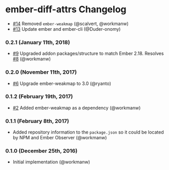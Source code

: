 # ember-diff-attrs Changelog

- [#14](https://github.com/workmanw/ember-diff-attrs/pull/14) Removed `ember-weakmap` (@scalvert, @workmanw)
- [#13](https://github.com/workmanw/ember-diff-attrs/pull/13) Update ember and ember-cli (@Duder-onomy)

### 0.2.1 (January 11th, 2018)

- [#9](https://github.com/workmanw/ember-diff-attrs/pull/9) Upgraded addon packages/structure to match Ember 2.18. Resolves [#8](https://github.com/workmanw/ember-diff-attrs/pull/8) (@workmanw)

### 0.2.0 (November 11th, 2017)

- [#6](https://github.com/workmanw/ember-diff-attrs/pull/6) Upgrade ember-weakmap to 3.0 (@ryanto)

### 0.1.2 (February 19th, 2017)

- [#2](https://github.com/workmanw/ember-diff-attrs/pull/2) Added ember-weakmap as a dependency (@workmanw)

### 0.1.1 (February 8th, 2017)

- Added repository information to the `package.json` so it could be located by NPM and Ember Observer (@workmanw)

### 0.1.0 (December 25th, 2016)

- Initial implementation (@workmanw)
